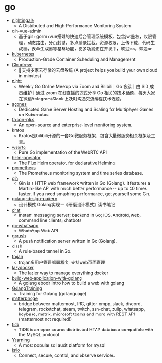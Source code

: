 # go
- [nightingale](https://github.com/didi/nightingale)
  - A Distributed and High-Performance Monitoring System
- [gin-vue-admin](https://github.com/piexlmax/gin-vue-admin)
  - 基于gin+gorm+vue搭建的快速后台管理系统模板，包含jwt鉴权，权限管理，动态路由，分页封装，多点登录拦截，资源权限，上传下载，代码生成器，表单生成器等基础功能，更多功能正在开发中，欢迎iss，欢迎pr
- [kubernetes](https://github.com/kubernetes/kubernetes)
  - Production-Grade Container Scheduling and Management
- [Cloudreve](https://github.com/cloudreve/Cloudreve)
  - 🌈支持多家云存储的云盘系统 (A project helps you build your own cloud in minutes)
- [night](https://github.com/talk-go/night)
  - Weekly Go Online Meetup via Zoom and Bilibili｜Go 夜读｜由 SIG 成员维护｜通过 zoom 在线直播的方式分享 Go 相关的技术话题，每天大家在微信/telegram/Slack 上及时沟通交流编程技术话题。
- [agones](https://github.com/googleforgames/agones)
  - Dedicated Game Server Hosting and Scaling for Multiplayer Games on Kubernetes
- [falcon-plus](https://github.com/open-falcon/falcon-plus)
  - An open-source and enterprise-level monitoring system.
- [kratos](https://github.com/go-kratos/kratos)
  - Kratos是bilibili开源的一套Go微服务框架，包含大量微服务相关框架及工具。
- [webrtc](https://github.com/pion/webrtc)
  - Pure Go implementation of the WebRTC API
- [helm-operator](https://github.com/fluxcd/helm-operator)
  - The Flux Helm operator, for declarative Helming
- [prometheus](https://github.com/prometheus/prometheus)
  - The Prometheus monitoring system and time series database.
- [gin](https://github.com/gin-gonic/gin)
  - Gin is a HTTP web framework written in Go (Golang). It features a Martini-like API with much better performance -- up to 40 times faster. If you need smashing performance, get yourself some Gin.
- [golang-design-pattern](https://github.com/senghoo/golang-design-pattern)
  - 设计模式 Golang实现－《研磨设计模式》读书笔记
- [chat](https://github.com/tinode/chat)
  - Instant messaging server; backend in Go; iOS, Android, web, command line clients; chatbots
- [go-whatsapp](https://github.com/Rhymen/go-whatsapp)
  - WhatsApp Web API
- [gorush](https://github.com/appleboy/gorush)
  - A push notification server written in Go (Golang).
- [clash](https://github.com/Dreamacro/clash)
  - A rule-based tunnel in Go.
- [trojan](https://github.com/Jrohy/trojan)
  - trojan多用户管理部署程序, 支持web页面管理
- [lazydocker](https://github.com/jesseduffield/lazydocker)
  - The lazier way to manage everything docker
- [build-web-application-with-golang](https://github.com/astaxie/build-web-application-with-golang)
  - A golang ebook intro how to build a web with golang
- [GolangTraining](https://github.com/GoesToEleven/GolangTraining)
  - Training for Golang (go language)
- [matterbridge](https://github.com/42wim/matterbridge)
  - bridge between mattermost, IRC, gitter, xmpp, slack, discord, telegram, rocketchat, steam, twitch, ssh-chat, zulip, whatsapp, keybase, matrix, microsoft teams and more with REST API (mattermost not required!)
- [tidb](https://github.com/pingcap/tidb)
  - TiDB is an open source distributed HTAP database compatible with the MySQL protocol
- [Yearning](https://github.com/cookieY/Yearning)
  - A most popular sql audit platform for mysql
- [istio](https://github.com/istio/istio)
  - Connect, secure, control, and observe services.
